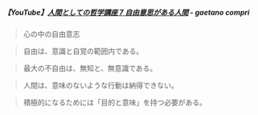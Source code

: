 ##### 【YouTube】[人間としての哲学講座 7 自由意思がある人間](https://youtu.be/hhufTk8OgNo?si=WY_MsMAvrs75wt-K) - gaetano compri

> 心の中の自由意志

> 自由は、意識と自覚の範囲内である。

> 最大の不自由は、無知と、無意識である。

> 人間は、意味のないような行動は納得できない。

> 積極的になるためには「目的と意味」を持つ必要がある。
